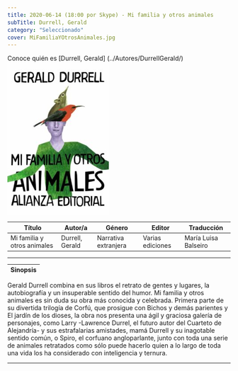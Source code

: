```yaml
---
title: 2020-06-14 (18:00 por Skype) - Mi familia y otros animales
subTitle: Durrell, Gerald
category: "Seleccionado"
cover: MiFamiliaYOtrosAnimales.jpg
---
```

Conoce quién es [Durrell, Gerald] (../Autores/DurrellGerald/)
!["Imagen no encontrada"](MiFamiliaYOtrosAnimales.jpg)

Título | Autor/a | Género | Editor | Traducción |
------ | ------- | ------ | ------ | --------- |
Mi familia y otros animales | Durrell, Gerald | Narrativa extranjera | Varias ediciones | María Luisa Balseiro |
***
|Sinopsis|
|--------|
Gerald Durrell combina en sus libros el retrato de gentes y lugares, la autobiografía y un insuperable sentido del humor. Mi familia y otros animales es sin duda su obra más conocida y celebrada. Primera parte de su divertida trilogía de Corfú, que prosigue con Bichos y demás parientes y El jardín de los dioses, la obra nos presenta una ágil y graciosa galería de personajes, como Larry -Lawrence Durrel, el futuro autor del Cuarteto de Alejandría- y sus estrafalarias amistades, mamá Durrell y su inagotable sentido común, o Spiro, el corfuano angloparlante, junto con toda una serie de animales retratados como sólo puede hacerlo quien a lo largo de toda una vida los ha considerado con inteligencia y ternura.
***
